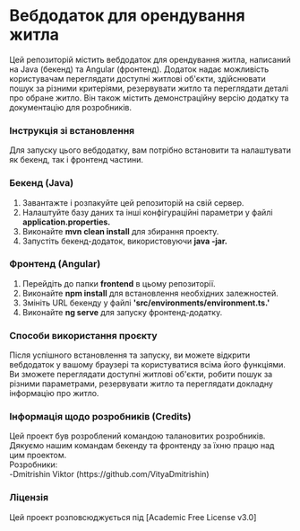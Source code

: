 <h1>Вебдодаток для орендування житла</h1>
Цей репозиторій містить вебдодаток для орендування житла, написаний на Java (бекенд) та Angular (фронтенд). Додаток надає можливість користувачам переглядати доступні житлові об'єкти, здійснювати пошук за різними критеріями, резервувати житло та переглядати деталі про обране житло. Він також містить демонстраційну версію додатку та документацію для розробників.
<h3>Інструкція зі встановлення</h3>
Для запуску цього вебдодатку, вам потрібно встановити та налаштувати як бекенд, так і фронтенд частини.
<h3>Бекенд (Java)</h3>
<ol>
<li>Завантажте і розпакуйте цей репозиторій на свій сервер.</li>
<li>Налаштуйте базу даних та інші конфігураційні параметри у файлі <strong>application.properties. </strong></li>
<li>Виконайте <strong>mvn clean install</strong> для збирання проекту.</li>
<li>Запустіть бекенд-додаток, використовуючи <strong>java -jar.</strong></li>
</ol>
<h3>Фронтенд (Angular)</h3>
<ol>
<li>Перейдіть до папки <strong>frontend</strong> в цьому репозиторії.</li>
<li>Виконайте <strong>npm install</strong> для встановлення необхідних залежностей.</li>
<li>Змініть URL бекенду у файлі <strong>'src/environments/environment.ts.'</strong></li>
<li>Виконайте <strong>ng serve</strong> для запуску фронтенд-додатку.</li>
</ol>
<h3>Способи використання проєкту</h3>
Після успішного встановлення та запуску, ви можете відкрити вебдодаток у вашому браузері та користуватися всіма його функціями. Ви зможете переглядати доступні житлові об'єкти, робити пошук за різними параметрами, резервувати житло та переглядати докладну інформацію про житло.
<h3>Інформація щодо розробників (Credits)</h3>
Цей проект був розроблений командою талановитих розробників. Дякуємо нашим командам бекенду та фронтенду за їхню працю над цим проектом.
<br>Розробники:</br>
-Dmitrishin Viktor (https://github.com/VityaDmitrishin)
<h3>Ліцензія</h3>
Цей проект розповсюджується під [Academic Free License v3.0]
